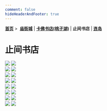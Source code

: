 ```yaml
---
comment: false
hideHeaderAndFooter: true
---
```

<style>.container{margin:0 auto;width:1200px;}</style>

**[首页](/)** >&nbsp; **[庙街城](/pho/miaojie)** | **[卡佛书店(桃子湖)](/pho/kafo)** | **止间书店** | **[连岛](/pho/liandao)**

# 止间书店

<div class="gkpho-container2">
<img class="gkpho-img" src="/image/zhijian/IMG_3421.jpg">
<img class="gkpho-img gkpho-img-margin" src="/image/zhijian/IMG_3423.jpg">
</div>

<div class="gkpho-container2">
<img class="gkpho-img" src="/image/zhijian/IMG_3424.jpg">
<img class="gkpho-img gkpho-img-margin" src="/image/zhijian/IMG_3429.jpg">
</div>

<div class="gkpho-container2">
<img class="gkpho-img" src="/image/zhijian/IMG_3433.jpg">
<img class="gkpho-img gkpho-img-margin" src="/image/zhijian/IMG_3435.jpg">
</div>

<div class="gkpho-container2">
<img class="gkpho-img" src="/image/zhijian/IMG_3444.jpg">
<img class="gkpho-img gkpho-img-margin" src="/image/zhijian/IMG_3440.jpg">
</div>


<div class="gkpho-container2">
<img class="gkpho-img" src="/image/zhijian/IMG_3443.jpg">
<img class="gkpho-img gkpho-img-margin" src="/image/zhijian/IMG_3436.jpg">
</div>

<div class="gkpho-container2">
<img class="gkpho-img" src="/image/zhijian/IMG_3438.jpg">
<img class="gkpho-img gkpho-img-margin" src="/image/zhijian/IMG_3447.jpg">
</div>

<div class="gkpho-container2">
<img class="gkpho-img" src="/image/zhijian/IMG_3446.jpg">
<img class="gkpho-img gkpho-img-margin" src="/image/zhijian/IMG_3445.jpg">
</div>

<div class="gkpho-container2">
<img class="gkpho-img" src="/image/zhijian/IMG_3442.jpg">
<img class="gkpho-img gkpho-img-margin" src="/image/zhijian/IMG_3458.jpg">
</div>
<p>&nbsp;</p>
